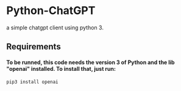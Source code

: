 # Python-ChatGPT
a simple chatgpt client using python 3.

## Requirements
#### To be runned, this code needs the version 3 of Python and the lib "openai" installed. To install that, just run:
```
pip3 install openai
```
